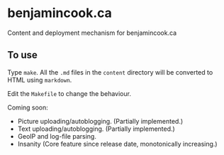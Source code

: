 # benjamincook.ca

Content and deployment mechanism for benjamincook.ca

## To use

Type `make`. All the `.md` files in the `content` directory will be converted to HTML using `markdown`.

Edit the `Makefile` to change the behaviour.

Coming soon: 

* Picture uploading/autoblogging. (Partially implemented.)
* Text uploading/autoblogging. (Partially implemented.)
* GeoIP and log-file parsing.
* Insanity (Core feature since release date, monotonically increasing.)
